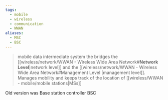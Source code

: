 ```yaml
---
tags:
  - mobile
  - wireless
  - communication
  - WWAN
aliases:
  - MSC
  - BSC
---
```

> mobile data intermediate system the bridges the [[wireless/network/WWAN - Wireless Wide Area Network#**Network Level**|network level]] and the [[wireless/network/WWAN - Wireless Wide Area Network#Management Level |management level]]. Manages mobility and keeps track of the location of [[wireless/WWAN - mobile/mobile stations|MSs]]


Old version was Base station controller BSC






